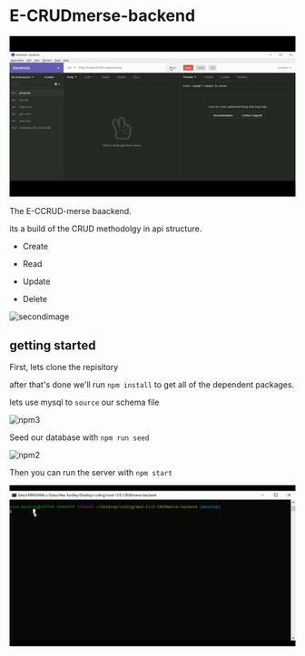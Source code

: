 # E-CRUDmerse-backend

![firstimage](./READMEDATA/frontpage.gif)

The E-CCRUD-merse baackend.

its a build of the CRUD methodolgy in api structure.

* Create

* Read

* Update

* Delete

![secondimage](./READMEDATA/bottompage.gif)

## getting started

First, lets clone the repisitory

after that's done we'll run `npm install` to get all of the dependent packages.

lets use mysql to `source` our schema file

![npm3](./READMEDATA/npm3.gif)


Seed our database with `npm run seed`

![npm2](./READMEDATA/npm2.gif)



Then you can run the server with `npm start`

![npm1](./READMEDATA/npm1.gif)

